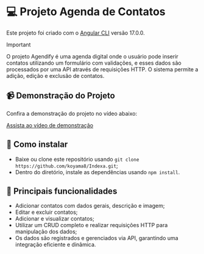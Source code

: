 # 💻 Projeto Agenda de Contatos

Este projeto foi criado com o [Angular CLI](https://github.com/angular/angular-cli) versão 17.0.0.

> [!IMPORTANT]
> O projeto Agendify é uma agenda digital onde o usuário pode inserir contatos utilizando um formulário com validações, e esses dados são processados por uma API através de requisições HTTP. O sistema permite a adição, edição e exclusão de contatos.

## 📹 Demonstração do Projeto

Confira a demonstração do projeto no vídeo abaixo:

[Assista ao vídeo de demonstração](https://drive.google.com/file/d/1ZEpnjgPuqpFqe8V2gr6dgqb8as_aoG6p/view?usp=sharing)

## 🚀 Como instalar

- Baixe ou clone este repositório usando `git clone https://github.com/koyama8/Indexa.git`;
- Dentro do diretório, instale as dependências usando `npm install`.

## 📜 Principais funcionalidades

- Adicionar contatos com dados gerais, descrição e imagem;
- Editar e excluir contatos;
- Adicionar e visualizar contatos;
- Utilizar um CRUD completo e realizar requisições HTTP para manipulação dos dados;
- Os dados são registrados e gerenciados via API, garantindo uma integração eficiente e dinâmica.
